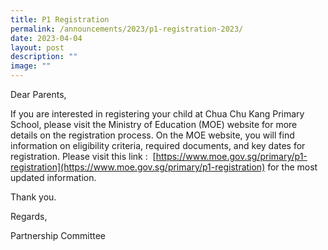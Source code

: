 ```yaml
---
title: P1 Registration
permalink: /announcements/2023/p1-registration-2023/
date: 2023-04-04
layout: post
description: ""
image: ""
---
```

Dear Parents,

If you are interested in registering your child at Chua Chu Kang Primary School, please visit the Ministry of Education (MOE) website for more details on the registration process. On the MOE website, you will find information on eligibility criteria, required documents, and key dates for registration. Please visit this link :  [https://www.moe.gov.sg/primary/p1-registration](https://www.moe.gov.sg/primary/p1-registration) for the most updated information.

Thank you.

Regards,

Partnership Committee
